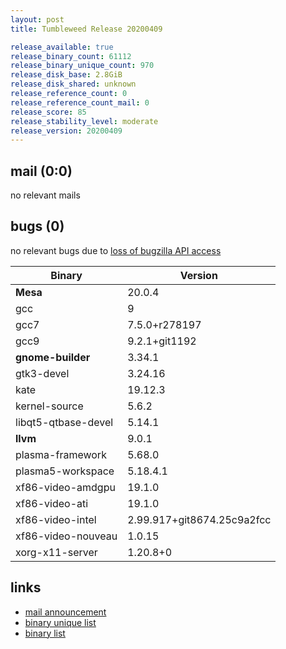 ```yaml
---
layout: post
title: Tumbleweed Release 20200409

release_available: true
release_binary_count: 61112
release_binary_unique_count: 970
release_disk_base: 2.8GiB
release_disk_shared: unknown
release_reference_count: 0
release_reference_count_mail: 0
release_score: 85
release_stability_level: moderate
release_version: 20200409
---
```


## mail (0:0)

no relevant mails

## bugs (0)

<!--more-->

no relevant bugs due to [loss of bugzilla API access](https://bugzilla.opensuse.org/show_bug.cgi?id=1157722)

Binary | Version
--- | ---
**Mesa** | 20.0.4
gcc | 9
gcc7 | 7.5.0+r278197
gcc9 | 9.2.1+git1192
**gnome-builder** | 3.34.1
gtk3-devel | 3.24.16
kate | 19.12.3
kernel-source | 5.6.2
libqt5-qtbase-devel | 5.14.1
**llvm** | 9.0.1
plasma-framework | 5.68.0
plasma5-workspace | 5.18.4.1
xf86-video-amdgpu | 19.1.0
xf86-video-ati | 19.1.0
xf86-video-intel | 2.99.917+git8674.25c9a2fcc
xf86-video-nouveau | 1.0.15
xorg-x11-server | 1.20.8+0

## links

- [mail announcement](https://lists.opensuse.org/opensuse-factory/2020-04/msg00211.html)
- [binary unique list](http://download.opensuse.org/history/20200409/rpm.unique.list)
- [binary list](http://download.opensuse.org/history/20200409/rpm.list)
